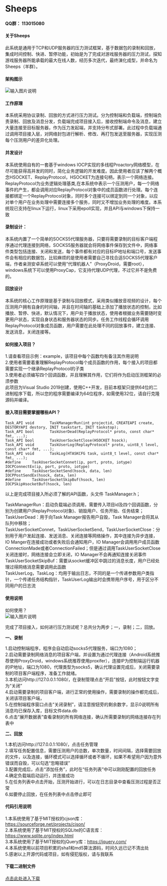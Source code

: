# Sheeps

#### __QQ群：__ 113015080

#### 关于Sheeps

此系统是通用于TCP和UDP服务器的压力测试框架，基于数据包的录制和回放，集成时间控制、快进、暂停功能，初始是为了完成对游戏服务器的压力测试，探知游戏服务器所能承载的最大在线人数，经历多次迭代，最终演化成型，并命名为Sheeps（羊群）。


#### 架构图示

![输入图片说明](https://images.gitee.com/uploads/images/2020/0901/164845_f7597f15_1564139.png "QQ截图20200831162640.png")


#### 工作原理

本系统采用协议录制、回放的方式进行压力测试。分为控制端和负载端，控制端负责录制、回放及消息分发，负载端完成项目接入后，接收控制端命令及消息，建立大量连接至目标服务器，作为压力发起端，并支持分布式部署。此过程中负载端通过调用项目接入层，对网络封包进行解析、修改、再打包发送至服务器，实现压测每个压测用户的差异化处理。


#### 并发设计

本系统使用自有的一套基于windows IOCP实现的多线程Proactory网络模型，在尽可能获得高并发的同时，简化业务逻辑的开发难度。因此使用者应该了解两个概念HSOCKET、ReplayProtocol，HSOCKET为连接句柄，表示一个网络连接。ReplayProtocol为业务逻辑处理基类,在本系统中表示一个压测用户，每一个网络事件的产生，都会调用对应ReplayProtocol对象中的成员函数进行处理。每个连接都绑定一个ReplayProtocol对象，同时多个连接可以绑定到同一个对象，以应对单个用户在业务处理中需要连接多个服务，同时又不增加业务处理的难度。本系统现已支持在linux下运行，linux下采用epoll实现，并且API与windows下保持一致

#### 录制设计：

本系统内置了一个简单的SOCKS5代理服务器，只要将需要录制的目标客户端程序通过代理连接到网络，SOCKS5服务器就会将网络事件保存到文件中，网络事件类型包括连接、关闭和发送，每个事件都有对应的目标IP地址和端口号，发送事件会有相应的数据包，比较麻烦的是使用者需要自己寻找合适SOCKS5代理客户端，作者亲测安卓系统可以使用“代理机器人”（ProxyDroid，需要root），windows系统下可以使用ProxyCap，它支持代理UDP代理，不过它并不是免费的。

#### 回放设计

本系统的核心工作原理是基于录制与回放模式，采用类似播放音视频的设计，每个压测用户拥有自身的时间轴，并且在时间轴的基础上添加了播放状态的控制，比如播放、暂停、快进，默认情况下，用户处于播放状态，使用者根据业务需要随时变更用户状态，实现自身状态和服务器状态的同步。任务工作线程会循环调用ReplayProtocol对象成员函数，用户需要在此处理不同的回放事件，建立连接、发送消息，关闭连接等。

#### 如何接入项目？

1.请查看项目示例：example，该项目中每个函数均有备注其作用说明  
2.使用者需要着重理解ReplayProtocol每个成员函数的作用，每个接入的项目都需要实现一个继承ReplayProtocol的子类  
3.使用者必须编写四个回调函数，并且理解其作用，它们将作为启动压测框架的必须参数  
此项目为Visual Studio 2019创建，使用C++开发，目前本框架只提供64位的二进制程序下载，所以您的程序需要编译为64位程序，如需使用32位，请自行克隆源码并编译。


#### 接入项目需要掌握哪些API？


``` 
Task_API void		TaskManagerRun(int projectid, CREATEAPI create, DESTORYAPI destory, INIT taskstart, INIT taskstop);
Task_API bool		TaskUserDead(ReplayProtocol* proto, const char* fmt, ...);
Task_API bool		TaskUserSocketClose(HSOCKET hsock);
Task_API void		TaskUserLog(ReplayProtocol* proto, uint8_t level, const char* fmt, ...);
Task_API void		TaskLog(HTASKCFG task, uint8_t level, const char* fmt, ...);
#define		TaskUserSocketConnet(ip, port, proto, iotype)	IOCPConnectEx(ip, port, proto, iotype)
#define		TaskUserSocketSend(hsock, data, len)			IOCPPostSendEx(hsock, data, len)
#define		TaskUserSocketSkipBuf(hsock, len)				IOCPSkipHsocketBuf(hsock, len)  
```


以上是完成项目接入所必须了解的API函数，头文件 TaskManager.h；

TaskManagerRun：启动负载端必须调用，需要传入项目id及四个回调函数，分别为创建用户(ReplayProtocol对象)、销毁用户、任务开始、任务结束；  
TaskUserDead：用于向Task Manager报告用户自毁，Task Manager会将其从队列中移除；  
TaskUserSocketConnet，TaskUserSocketSend，TaskUserSocketClose：分别用于用户发起连接、发送消息、关闭连接等网络操作，其中连接为异步连接，
IO Manger在连接成功或者失败后会通知用户，IO Manager会调用用户成员函数ConnectionMade或者ConnectionFailed；但是通过调用TaskUserSocketClose关闭连接时，网络连接会立即关闭，IO Manager不会再通知连接关闭事件  
TaskUserSocketSkipBuf：需要从socket缓冲区中跳过的消息长度，用户已经处理过得网络消息需要调用此函数  
TaskUserLog，TaskLog：均用于输出日志，不同的是一个传递参数用户类指针，一个传递任务结构指针，TaskUserLog输出时会携带用户序号，用于区分不同用户的日志流  



#### 使用说明

如何使用？  
![输入图片说明](https://images.gitee.com/uploads/images/2020/0831/162547_d340cedd_1564139.png "图片1.png")

完成了项目接入，如何进行压力测试呢？总共分为两步；一，录制；二，回放。

__一、录制__

1.启动控制端程序，程序会自动启动socks5代理服务，端口为1080；  
2.启动需要录制网络消息的项目客户端，并设置为通过代理连接（Android系统推荐使用ProxyDroid，windows系统推荐使用proxifer），连接IP为控制端运行机器的IP地址，端口为1080，代理类型为socks5，确认代理设置完成后，关闭需要录制的项目客户端程序，准备工作就绪。  
3.本机访问http://127.0.0.1:1080/，在录制管理点击“开启”按钮，此时按钮文字变为“关闭”  
4.启动需要录制的项目客户端，进行正常的使用操作，需要录制的操作都完成后，关闭该项目客户端，  
5.在控制端程序窗口点击“关闭录制”，请注意按钮旁的剩余数字，显示0说明所有消息均已保存入库，目标文件data.db  
6.点击“展开数据表”查看录制的所有网络连接，确认所需要录制的网络连接存在列表中  

__二、回放__

1.本机访问http://127.0.0.1:1080/，点击任务管理  
2.填写任务配置信息，需要压测用户的总数，单次数量，时间间隔，选择需要回放的文件，以及连接，循环模式可以选择循环或者不循环，如果不希望用户因为意外错误而自毁，可以勾选“忽略错误”  
3.配置完成后，点击“添加任务”，此时在“任务列表”中可以刚刚配置的回放任务  
4.确定负载端启动运行，并连接成功  
5.在任务列表中点击开始，压测开始进行，可以在日志目录中查看压测过程是否正常  
6.如要停止回放，在任务列表中点击停止即可  


#### 代码引用说明

1.本系统使用了基于MIT授权的cjson库：https://sourceforge.net/projects/cjson/  
2.本系统使用了基于MIT授权的SQLite的C语言库：https://www.sqlite.org/index.html  
3.本系统使用了基于MIT授权的jQuery库：https://jquery.com/  
4.本系统使用以前项目积累的sha1和md5算法源码，时间久远已记不清出处  
5.感谢以上开源代码或项目，如有侵犯版权，请与我联系  

#### 下载二进制文件
[点击此处进入下载](https://gitee.com/lutianming/Sheeps/releases)

